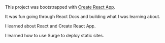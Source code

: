 This project was bootstrapped with [Create React App](https://github.com/facebook/create-react-app).

It was fun going through React Docs and building what I was learning about. 

I learned about React and Create React App. 

I learned how to use Surge to deploy static sites.


